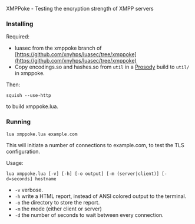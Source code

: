 XMPPoke - Testing the encryption strength of XMPP servers

### Installing

Required:

* luasec from the xmppoke branch of [https://github.com/xnyhps/luasec/tree/xmppoke](https://github.com/xnyhps/luasec/tree/xmppoke)
* Copy encodings.so and hashes.so from `util` in a [Prosody](https://prosody.im) build to `util/` in xmppoke.

Then:

`squish --use-http`

to build xmppoke.lua.

### Running

`lua xmppoke.lua example.com`

This will initiate a number of connections to example.com, to test the TLS configuration.

Usage:

`lua xmppoke.lua [-v] [-h] [-o output] [-m (server|client)] [-d=seconds] hostname`

* `-v` verbose.
* `-h` write a HTML report, instead of ANSI colored output to the terminal.
* `-o` the directory to store the report.
* `-m` the mode (either client or server)
* `-d` the number of seconds to wait between every connection.